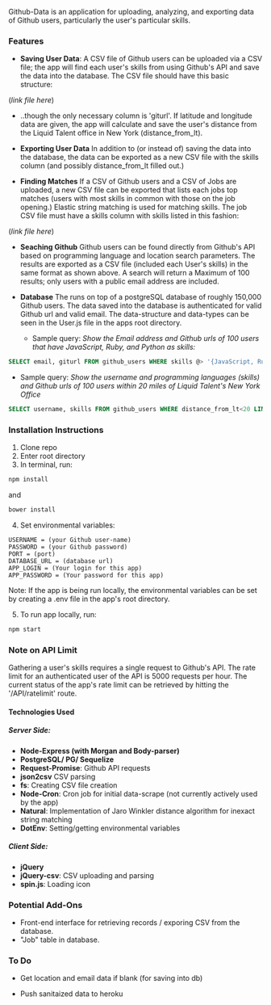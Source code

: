 
Github-Data is an application for uploading, analyzing, and exporting data of Github users, particularly the user's particular skills.

### Features
- **Saving User Data**: A CSV file of Github users can be uploaded via a CSV file; the app will find each user's skills from using Github's API and save the data into the database. The CSV file should have this basic structure:

(*link file here*)

 - ..though the only necessary column is 'giturl'. If latitude and longitude data are given, the app will calculate and save the user's distance from the Liquid Talent office in New York (distance_from_lt).

- **Exporting User Data** In addition to (or instead of) saving the data into the database, the data can be exported as a new CSV file with the skills column (and possibly distance_from_lt filled out.)

- **Finding Matches** If a CSV of Github users and a CSV of Jobs are uploaded, a new CSV file can be exported that lists each jobs top matches (users with most skills in common with those on the job opening.) Elastic string matching is used for matching skills. The job CSV file must have a skills column with skills listed in this fashion:

(*link file here*)

- **Seaching Github** Github users can be found directly from Github's API based on programming language and location search parameters. The results are exported as a CSV file (included each User's skills) in the same format as shown above. A search will return a Maximum of 100 results; only users with a public email address are included.

- **Database** The runs on top of a postgreSQL database of roughly 150,000 Github users. The data saved into the database is authenticated for valid Github url and valid email. The data-structure and data-types can be seen in the User.js file in the apps root directory.

  - Sample query:
*Show the Email address and Github urls of  100 users that have JavaScript, Ruby, and Python as skills:*

```sql
SELECT email, giturl FROM github_users WHERE skills @> '{JavaScript, Ruby, Python}'::text[] LIMIT 100;
```
- Sample query:
*Show the username and programming languages (skills) and Github urls of  100 users within 20 miles of Liquid Talent's New York Office*

```sql
SELECT username, skills FROM github_users WHERE distance_from_lt<20 LIMIT 100;

```


### Installation Instructions
1. Clone repo
2. Enter root directory
3. In terminal, run:
```bash
npm install
```
and
```bash
bower install
```
4. Set environmental variables:
```
USERNAME = (your Github user-name)
PASSWORD = (your Github password)
PORT = (port)
DATABASE_URL = (database url)
APP_LOGIN = (Your login for this app)
APP_PASSWORD = (Your password for this app)
```
Note: If the app is being run locally, the environmental variables can be set by creating a .env file in the app's root directory.

5. To run app locally, run:
```bash
npm start
```

### Note on API Limit
Gathering a user's skills requires a single request to Github's API. The rate limit for an authenticated user of the API is 5000 requests per hour. The current status of the app's rate limit can be retrieved by hitting the '/API/ratelimit' route.

#### Technologies Used
##### Server Side:
- **Node-Express (with Morgan and Body-parser)**
- **PostgreSQL/ PG/ Sequelize**
- **Request-Promise**:  Github API requests
- **json2csv** CSV parsing
- **fs**: Creating CSV file creation
- **Node-Cron**: Cron job for initial data-scrape (not currently actively used by the app)
- **Natural**: Implementation of Jaro Winkler distance algorithm for inexact string matching
- **DotEnv**: Setting/getting environmental variables

##### Client Side:
- **jQuery**
- **jQuery-csv**: CSV uploading and parsing
- **spin.js**: Loading icon


### Potential Add-Ons
- Front-end interface for retrieving records / exporing CSV from the database.
- "Job" table in database.

### To Do
- Get location and email data if blank (for saving into db)

- Push sanitaized data to heroku
